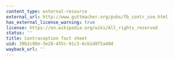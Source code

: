 ```yaml
---
content_type: external-resource
external_url: http://www.guttmacher.org/pubs/fb_contr_use.html
has_external_license_warning: true
license: https://en.wikipedia.org/wiki/All_rights_reserved
status: ''
title: Contraception fact sheet
uid: 39b2c98e-3e28-455c-91c3-6cb1d8f5a40d
wayback_url: ''
---
```

